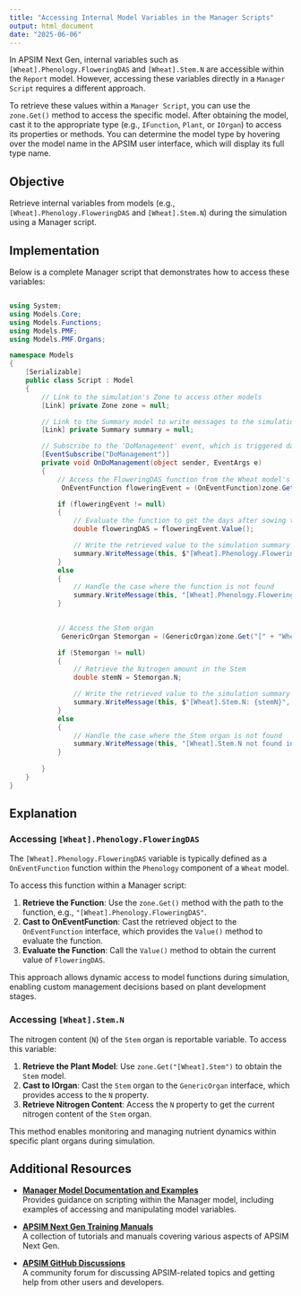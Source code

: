 ```yaml
---
title: "Accessing Internal Model Variables in the Manager Scripts"
output: html_document
date: "2025-06-06"
---
```


In APSIM Next Gen, internal variables such as `[Wheat].Phenology.FloweringDAS` and `[Wheat].Stem.N` are accessible within the `Report` model. However, accessing these variables directly in a `Manager Script` requires a different approach.

To retrieve these values within a `Manager Script`, you can use the `zone.Get()` method to access the specific model. After obtaining the model, cast it to the appropriate type (e.g., `IFunction`, `Plant`, or `IOrgan`) to access its properties or methods. You can determine the model type by hovering over the model name in the APSIM user interface, which will display its full type name.

## Objective

Retrieve internal variables from models (e.g., `[Wheat].Phenology.FloweringDAS` and `[Wheat].Stem.N`) during the simulation using a Manager script.

## Implementation

Below is a complete Manager script that demonstrates how to access these variables:


```csharp

using System;
using Models.Core;
using Models.Functions;
using Models.PMF;
using Models.PMF.Organs;

namespace Models
{
    [Serializable]
    public class Script : Model
    {
        // Link to the simulation's Zone to access other models
        [Link] private Zone zone = null;

        // Link to the Summary model to write messages to the simulation log
        [Link] private Summary summary = null;

        // Subscribe to the 'DoManagement' event, which is triggered daily
        [EventSubscribe("DoManagement")]
        private void OnDoManagement(object sender, EventArgs e)
        {
            // Access the FloweringDAS function from the Wheat model's Phenology
             OnEventFunction floweringEvent = (OnEventFunction)zone.Get("[" + "Wheat" +"].Phenology.FloweringDAS");

            if (floweringEvent != null)
            {
                // Evaluate the function to get the days after sowing to flowering
                double floweringDAS = floweringEvent.Value();

                // Write the retrieved value to the simulation summary for diagnostic purposes
                summary.WriteMessage(this, $"[Wheat].Phenology.FloweringDAS: {floweringDAS}", MessageType.Diagnostic);
            }
            else
            {
                // Handle the case where the function is not found
                summary.WriteMessage(this, "[Wheat].Phenology.FloweringDAS not found.", MessageType.Warning);
            }

       
            // Access the Stem organ
             GenericOrgan Stemorgan = (GenericOrgan)zone.Get("[" + "Wheat" +"].Stem");

            if (Stemorgan != null)
            {
                // Retrieve the Nitrogen amount in the Stem
                double stemN = Stemorgan.N;

                // Write the retrieved value to the simulation summary for diagnostic purposes
                summary.WriteMessage(this, $"[Wheat].Stem.N: {stemN}", MessageType.Diagnostic);
            }
            else
            {
                // Handle the case where the Stem organ is not found
                summary.WriteMessage(this, "[Wheat].Stem.N not found in Wheat model.", MessageType.Warning);
            }
        
        }
    }
}
```

## Explanation

### Accessing `[Wheat].Phenology.FloweringDAS`

The `[Wheat].Phenology.FloweringDAS` variable is typically defined as a `OnEventFunction` function within the `Phenology` component of a `Wheat` model.
  
To access this function within a Manager script:

1. **Retrieve the Function**: Use the `zone.Get()` method with the path to the function, e.g., `"[Wheat].Phenology.FloweringDAS"`.
2. **Cast to OnEventFunction**: Cast the retrieved object to the `OnEventFunction` interface, which provides the `Value()` method to evaluate the function.
3. **Evaluate the Function**: Call the `Value()` method to obtain the current value of `FloweringDAS`.

This approach allows dynamic access to model functions during simulation, enabling custom management decisions based on plant development stages.

### Accessing `[Wheat].Stem.N`

The nitrogen content (`N`) of the `Stem` organ is reportable variable. To access this variable:

1. **Retrieve the Plant Model**: Use `zone.Get("[Wheat].Stem")` to obtain the `Stem` model.
2. **Cast to IOrgan**: Cast the `Stem` organ to the `GenericOrgan` interface, which provides access to the `N` property.
4. **Retrieve Nitrogen Content**: Access the `N` property to get the current nitrogen content of the `Stem` organ.

This method enables monitoring and managing nutrient dynamics within specific plant organs during simulation.


## Additional Resources

- **[Manager Model Documentation and Examples](https://apsimdev.apsim.info/ApsimX/Releases/2022.2.7020.0/Manager.pdf)**  
  Provides guidance on scripting within the Manager model, including examples of accessing and manipulating model variables.

- **[APSIM Next Gen Training Manuals](https://www.apsim.info/support/apsim-training-manuals/)**  
  A collection of tutorials and manuals covering various aspects of APSIM Next Gen.

- **[APSIM GitHub Discussions](https://github.com/APSIMInitiative/ApsimX/discussions)**  
  A community forum for discussing APSIM-related topics and getting help from other users and developers.
